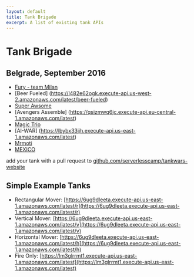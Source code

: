 ```yaml
---
layout: default
title: Tank Brigade
excerpt: A list of existing tank APIs
---
```


# Tank Brigade

## Belgrade, September 2016

* [Fury - team Milan](https://vpaed0ruq8.execute-api.us-east-1.amazonaws.com/latest)
* [Beer Fueled] (https://l482e62ogk.execute-api.us-west-2.amazonaws.com/latest/beer-fueled)
* [Super Awsome](https://txzvf9a5sf.execute-api.us-east-1.amazonaws.com/latest)
* [Avengers Assemble] (https://qsizmwq6jc.execute-api.eu-central-1.amazonaws.com/latest)
* [Magic Trio](https://5i82ha1pvd.execute-api.us-east-1.amazonaws.com/latest)
* [AI-WAR] (https://lbybx33jjh.execute-api.us-east-1.amazonaws.com/latest)
* [Mrmoti](https://6wbdncsd88.execute-api.us-east-1.amazonaws.com/latest)
* [MEXICO](https://bb06b6b2bk.execute-api.us-east-1.amazonaws.com/latest)
 

add your tank with a pull request to [github.com/serverlesscamp/tankwars-website](https://github.com/serverlesscamp/tankwars-website/tree/master/pages/tank_brigade.md)

## Simple Example Tanks

* Rectangular Mover: [https://6ug9dleeta.execute-api.us-east-1.amazonaws.com/latest/r](https://6ug9dleeta.execute-api.us-east-1.amazonaws.com/latest/r)
* Vertical Mover: [https://6ug9dleeta.execute-api.us-east-1.amazonaws.com/latest/v](https://6ug9dleeta.execute-api.us-east-1.amazonaws.com/latest/v)
* Horizontal Mover: [https://6ug9dleeta.execute-api.us-east-1.amazonaws.com/latest/h](https://6ug9dleeta.execute-api.us-east-1.amazonaws.com/latest/h)
* Fire Only: [https://lm3glrrmt1.execute-api.us-east-1.amazonaws.com/latest](https://lm3glrrmt1.execute-api.us-east-1.amazonaws.com/latest)
